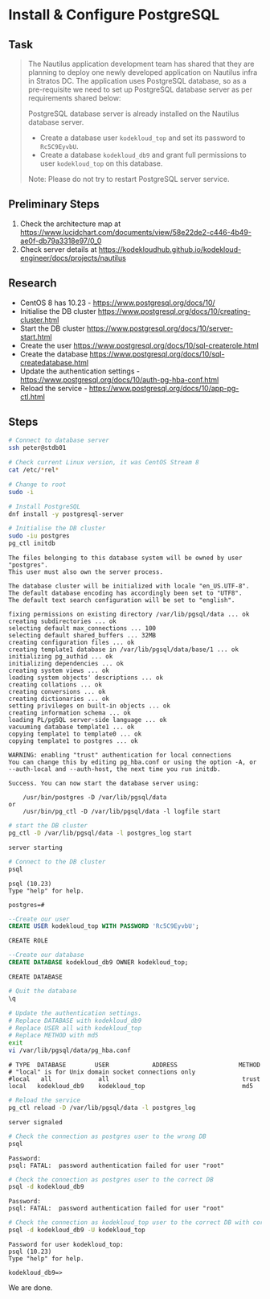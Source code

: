# Install & Configure PostgreSQL

## Task

> The Nautilus application development team has shared that they are planning to deploy one newly developed application on Nautilus infra in Stratos DC. The application uses PostgreSQL database, so as a pre-requisite we need to set up PostgreSQL database server as per requirements shared below:
>
> PostgreSQL database server is already installed on the Nautilus database server.
> * Create a database user `kodekloud_top` and set its password to `Rc5C9EyvbU`.
> * Create a database `kodekloud_db9` and grant full permissions to user `kodekloud_top` on this database.
>
> Note: Please do not try to restart PostgreSQL server service.

## Preliminary Steps

1. Check the architecture map at https://www.lucidchart.com/documents/view/58e22de2-c446-4b49-ae0f-db79a3318e97/0_0
2. Check server details at https://kodekloudhub.github.io/kodekloud-engineer/docs/projects/nautilus

## Research

* CentOS 8 has 10.23 - https://www.postgresql.org/docs/10/
* Initialise the DB cluster https://www.postgresql.org/docs/10/creating-cluster.html
* Start the DB cluster https://www.postgresql.org/docs/10/server-start.html
* Create the user https://www.postgresql.org/docs/10/sql-createrole.html
* Create the database https://www.postgresql.org/docs/10/sql-createdatabase.html
* Update the authentication settings - https://www.postgresql.org/docs/10/auth-pg-hba-conf.html
* Reload the service - https://www.postgresql.org/docs/10/app-pg-ctl.html

## Steps

```bash
# Connect to database server
ssh peter@stdb01

# Check current Linux version, it was CentOS Stream 8
cat /etc/*rel*

# Change to root
sudo -i

# Install PostgreSQL
dnf install -y postgresql-server

# Initialise the DB cluster
sudo -iu postgres
pg_ctl initdb
```

```
The files belonging to this database system will be owned by user "postgres".
This user must also own the server process.

The database cluster will be initialized with locale "en_US.UTF-8".
The default database encoding has accordingly been set to "UTF8".
The default text search configuration will be set to "english".

fixing permissions on existing directory /var/lib/pgsql/data ... ok
creating subdirectories ... ok
selecting default max_connections ... 100
selecting default shared_buffers ... 32MB
creating configuration files ... ok
creating template1 database in /var/lib/pgsql/data/base/1 ... ok
initializing pg_authid ... ok
initializing dependencies ... ok
creating system views ... ok
loading system objects' descriptions ... ok
creating collations ... ok
creating conversions ... ok
creating dictionaries ... ok
setting privileges on built-in objects ... ok
creating information schema ... ok
loading PL/pgSQL server-side language ... ok
vacuuming database template1 ... ok
copying template1 to template0 ... ok
copying template1 to postgres ... ok

WARNING: enabling "trust" authentication for local connections
You can change this by editing pg_hba.conf or using the option -A, or
--auth-local and --auth-host, the next time you run initdb.

Success. You can now start the database server using:

    /usr/bin/postgres -D /var/lib/pgsql/data
or
    /usr/bin/pg_ctl -D /var/lib/pgsql/data -l logfile start
```

```bash
# start the DB cluster
pg_ctl -D /var/lib/pgsql/data -l postgres_log start
```

```
server starting
```

```bash
# Connect to the DB cluster
psql
```

```
psql (10.23)
Type "help" for help.

postgres=#
```

```SQL
--Create our user
CREATE USER kodekloud_top WITH PASSWORD 'Rc5C9EyvbU';
```

```
CREATE ROLE
```

```sql
--Create our database
CREATE DATABASE kodekloud_db9 OWNER kodekloud_top;
```

```
CREATE DATABASE
```

```bash
# Quit the database
\q

# Update the authentication settings.
# Replace DATABASE with kodekloud_db9
# Replace USER all with kodekloud_top
# Replace METHOD with md5
exit
vi /var/lib/pgsql/data/pg_hba.conf
```

```
# TYPE  DATABASE        USER            ADDRESS                 METHOD
# "local" is for Unix domain socket connections only
#local   all             all                                     trust
local   kodekloud_db9    kodekloud_top                           md5
```

```bash
# Reload the service
pg_ctl reload -D /var/lib/pgsql/data -l postgres_log
```

```
server signaled
```

```bash
# Check the connection as postgres user to the wrong DB
psql
```

```
Password:
psql: FATAL:  password authentication failed for user "root"
```

```bash
# Check the connection as postgres user to the correct DB
psql -d kodekloud_db9
```

```
Password:
psql: FATAL:  password authentication failed for user "root"
```

```bash
# Check the connection as kodekloud_top user to the correct DB with correct password
psql -d kodekloud_db9 -U kodekloud_top
```

```
Password for user kodekloud_top:
psql (10.23)
Type "help" for help.

kodekloud_db9=>
```

We are done.
